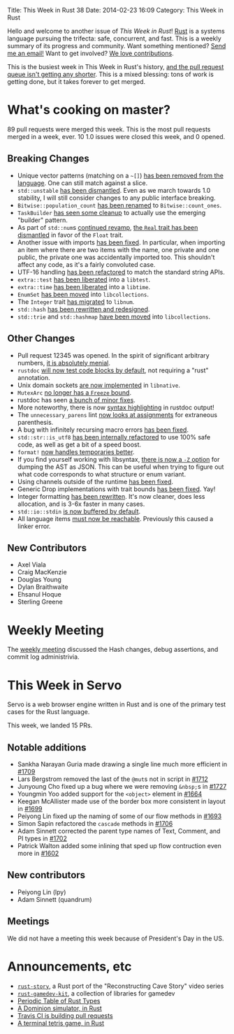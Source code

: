 Title: This Week in Rust 38
Date: 2014-02-23 16:09
Category: This Week in Rust


Hello and welcome to another issue of *This Week in Rust*!
[Rust](http://rust-lang.org) is a systems language pursuing the trifecta:
safe, concurrent, and fast. This is a weekly summary of its progress and
community. Want something mentioned? [Send me an
email!](mailto:corey@octayn.net?subject=This%20Week%20in%20Rust%20Suggestion)
Want to get involved? [We love
contributions](https://github.com/mozilla/rust/wiki/Note-guide-for-new-contributors).

This is the busiest week in This Week in Rust's history, [and the pull request
queue isn't getting any
shorter](http://buildbot.rust-lang.org/bors/bors.html). This is a mixed
blessing: tons of work is getting done, but it takes forever to get merged.

<!-- more -->

# What's cooking on master?

89 pull requests were merged this week. This is the most pull requests merged
in a week, ever. 10 1.0 issues were closed this week, and 0 opened.

## Breaking Changes

- Unique vector patterns (matching on a `~[]`) [has been removed from the
language](https://github.com/mozilla/rust/pull/12244). One can still match
against a slice.
- `std::unstable` [has been
dismantled](https://github.com/mozilla/rust/pull/12311). Even as we march
towards 1.0 stability, I will still consider changes to any public interface
breaking.
- `Bitwise::population_count` [has been
renamed](https://github.com/mozilla/rust/pull/12331) to
`Bitwise::count_ones`.
- `TaskBuilder` [has seen some
cleanup](https://github.com/mozilla/rust/pull/12232) to actually use the
emerging "builder" pattern.
- As part of `std::num`s [continued
revamp](https://github.com/mozilla/rust/issues/10387), [the `Real` trait has
been dismantled](https://github.com/mozilla/rust/pull/12321) in favor of the
`Float` trait.
- Another issue with imports [has been
fixed](https://github.com/mozilla/rust/pull/12245). In particular, when
importing an item where there are two items with the name, one private and one
public, the private one was accidentally imported too. This shouldn't affect
any code, as it's a fairly convoluted case.
- UTF-16 handling [has been
refactored](https://github.com/mozilla/rust/pull/12317) to match the standard
string APIs.
- `extra::test` [has been
liberated](https://github.com/mozilla/rust/pull/12343) into a `libtest`.
- `extra::time` [has been
liberated](https://github.com/mozilla/rust/pull/12411) into a `libtime`.
- `EnumSet` [has been moved](https://github.com/mozilla/rust/pull/12415) into
`libcollections`.
- The `Integer` trait [has
migrated](https://github.com/mozilla/rust/pull/12326) to `libnum`.
- `std::hash` [has been rewritten and
redesigned](https://github.com/mozilla/rust/pull/11863).
- `std::trie` and `std::hashmap` [have been
moved](https://github.com/mozilla/rust/pull/12428) into `libcollections`.

## Other Changes

- Pull request 12345 was opened. In the spirit of significant arbitrary
numbers, [it is absolutely
menial](https://github.com/mozilla/rust/pull/12345).
- `rustdoc` [will now test code blocks by
default](https://github.com/mozilla/rust/pull/12298), not requiring a "rust"
annotation.
- Unix domain sockets [are now
implemented](https://github.com/mozilla/rust/pull/12103) in `libnative`.
- `MutexArc` [no longer has a `Freeze`
bound](https://github.com/mozilla/rust/pull/12336).
- rustdoc has seen [a bunch of minor
fixes](https://github.com/mozilla/rust/pull/12339).
- More noteworthy, there is now [syntax
highlighting](https://github.com/mozilla/rust/pull/12416) in rustdoc output!
- The `unnecessary_parens` lint [now looks at
assignments](https://github.com/mozilla/rust/pull/12366) for extraneous
parenthesis.
- A bug with infinitely recursing macro errors [has been
fixed](https://github.com/mozilla/rust/pull/12370).
- `std::str::is_utf8` [has been internally
refactored](https://github.com/mozilla/rust/pull/12314) to use 100% safe code,
as well as get a bit of a speed boost.
- `format!` [now handles temporaries
better](https://github.com/mozilla/rust/pull/12349).
- If you find yourself working with libsyntax, [there is now a `-Z`
option](https://github.com/mozilla/rust/pull/12387) for dumping the AST as
JSON. This can be useful when trying to figure out what code corresponds to
what structure or enum variant.
- Using channels outside of the runtime [has been
fixed](https://github.com/mozilla/rust/pull/12397).
- Generic Drop implementations with trait bounds [has been
fixed](https://github.com/mozilla/rust/pull/12403). Yay!
- Integer formatting [has been
rewritten](https://github.com/mozilla/rust/pull/12382). It's now cleaner, does
less allocation, and is 3-6x faster in many cases.
- `std::io::stdin` [is now buffered by
default](https://github.com/mozilla/rust/pull/12422).
- All language items [must now be
reachable](https://github.com/mozilla/rust/pull/11603). Previously this caused
a linker error.

## New Contributors

- Axel Viala
- Craig MacKenzie
- Douglas Young
- Dylan Braithwaite
- Ehsanul Hoque
- Sterling Greene

# Weekly Meeting

The [weekly
meeting](https://github.com/mozilla/rust/wiki/Meeting-weekly-2014-02-18)
discussed the Hash changes, debug assertions, and commit log administrivia.

# This Week in Servo
Servo is a web browser engine written in Rust and is one of the primary test
cases for the Rust language.

This week, we landed 15 PRs.

## Notable additions

- Sankha Narayan Guria made drawing a single line much more efficient in
[#1709](https://github.com/mozilla/servo/pull/1709)
- Lars Bergstrom removed the last of the `@mut`s not in script in
[#1712](https://github.com/mozilla/servo/pull/1712)
- Junyoung Cho fixed up a bug where we were removing `&nbsp;`s in
[#1727](https://github.com/mozilla/servo/issues/1727)
- Youngmin Yoo added support for the `<object>` element in
[#1664](https://github.com/mozilla/servo/pull/1664)
- Keegan McAllister made use of the border box more consistent in layout
in [#1699](https://github.com/mozilla/servo/pull/1699)
- Peiyong Lin fixed up the naming of some of our flow methods in
[#1693](https://github.com/mozilla/servo/pull/1693)
- Simon Sapin refactored the `cascade` methods in
[#1706](https://github.com/mozilla/servo/pull/1706)
- Adam Sinnett corrected the parent type names of Text, Comment, and PI
types in [#1702](https://github.com/mozilla/servo/pull/1702)
- Patrick Walton added some inlining that sped up flow contruction even
more in [#1602](https://github.com/mozilla/servo/pull/1602)

## New contributors

- Peiyong Lin (lpy)
- Adam Sinnett (quandrum)

## Meetings

We did not have a meeting this week because of President's Day in the US.

# Announcements, etc

- [`rust-story`](https://github.com/drbawb/rust-story), a Rust port of the
"Reconstructing Cave Story" video series
- [`rust-gamedev-kit`](http://www.reddit.com/r/rust/comments/1y69r0/rlanerustgamedevkit/),
a collection of libraries for gamedev
- [Periodic Table of Rust
Types](http://www.reddit.com/r/rust/comments/1yfdzh/the_periodic_table_of_rust_types/)
- [A Dominion simulator, in
Rust](http://www.reddit.com/r/rust/comments/1ykop6/so_i_wrote_a_dominion_simulator_in_rust_though/)
- [Travis CI is building pull
requests](https://mail.mozilla.org/pipermail/rust-dev/2014-February/008763.html)
- [A terminal tetris game, in
Rust](http://www.reddit.com/r/rust/comments/1yr2uz/tetris_game_in_rust/)
